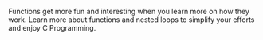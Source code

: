 Functions get more fun and interesting when you learn more on how they work. Learn more about functions and nested loops to simplify your efforts and enjoy C Programming.
